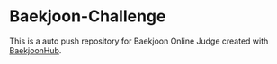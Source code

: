 # Baekjoon-Challenge
This is a auto push repository for Baekjoon Online Judge created with [BaekjoonHub](https://github.com/BaekjoonHub/BaekjoonHub).
